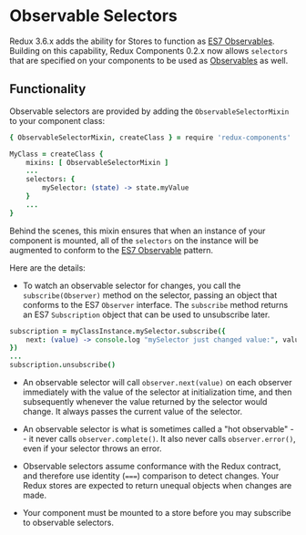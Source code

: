 # Observable Selectors

Redux 3.6.x adds the ability for Stores to function as [ES7 Observables](https://github.com/tc39/proposal-observable). Building on this capability, Redux Components 0.2.x now allows `selectors` that are specified on your components to be used as [Observables](https://github.com/tc39/proposal-observable) as well.

## Functionality

Observable selectors are provided by adding the `ObservableSelectorMixin` to your component class:
```coffeescript
{ ObservableSelectorMixin, createClass } = require 'redux-components'

MyClass = createClass {
	mixins: [ ObservableSelectorMixin ]
	...
	selectors: {
		mySelector: (state) -> state.myValue
	}
	...
}
```

Behind the scenes, this mixin ensures that when an instance of your component is mounted, all of the `selectors` on the instance will be augmented to conform to the [ES7 Observable](https://github.com/tc39/proposal-observable) pattern.

Here are the details:

- To watch an observable selector for changes, you call the `subscribe(Observer)` method on the selector, passing an object that conforms to the ES7 `Observer` interface. The `subscribe` method returns an ES7 `Subscription` object that can be used to unsubscribe later.
```coffeescript
subscription = myClassInstance.mySelector.subscribe({
	next: (value) -> console.log "mySelector just changed value:", value
})
...
subscription.unsubscribe()
```

- An observable selector will call `observer.next(value)` on each observer immediately with the value of the selector at initialization time, and then subsequently whenever the value returned by the selector would change. It always passes the current value of the selector.

- An observable selector is what is sometimes called a "hot observable" -- it never calls `observer.complete()`. It also never calls `observer.error()`, even if your selector throws an error.

- Observable selectors assume conformance with the Redux contract, and therefore use identity (`===`) comparison to detect changes. Your Redux stores are expected to return unequal objects when changes are made.

- Your component must be mounted to a store before you may subscribe to observable selectors.
